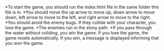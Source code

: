 *To start the game, you should run the index.html file in the same folder this file is in.
*You should move the up arrow to move up, down arrow to move down, left arrow to move to the left, and right arrow to move to the right.
*You should avoid the enemy bugs. If they collide with your character, you lose the game.
*The enemies run in the stony path.
*If you pass through the water without coliding, you win the game.
If you lose the game, the game resets automatically. If you win, a message is displayed informing that you won the game.